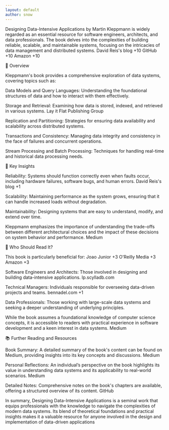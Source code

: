 ```yaml
---
layout: default
author: snow
---
```


Designing Data-Intensive Applications by Martin Kleppmann is widely regarded as an essential resource for software engineers, architects, and data professionals. The book delves into the complexities of building reliable, scalable, and maintainable systems, focusing on the intricacies of data management and distributed systems.
David Reis's blog
+10
GitHub
+10
Amazon
+10

📘 Overview

Kleppmann's book provides a comprehensive exploration of data systems, covering topics such as:

Data Models and Query Languages: Understanding the foundational structures of data and how to interact with them effectively.

Storage and Retrieval: Examining how data is stored, indexed, and retrieved in various systems.
Lay it Flat Publishing Group

Replication and Partitioning: Strategies for ensuring data availability and scalability across distributed systems.

Transactions and Consistency: Managing data integrity and consistency in the face of failures and concurrent operations.

Stream Processing and Batch Processing: Techniques for handling real-time and historical data processing needs.

🧠 Key Insights

Reliability: Systems should function correctly even when faults occur, including hardware failures, software bugs, and human errors.
David Reis's blog
+1

Scalability: Maintaining performance as the system grows, ensuring that it can handle increased loads without degradation.

Maintainability: Designing systems that are easy to understand, modify, and extend over time.

Kleppmann emphasizes the importance of understanding the trade-offs between different architectural choices and the impact of these decisions on system behavior and performance.
Medium

🧭 Who Should Read It?

This book is particularly beneficial for:
Joao Junior
+3
O'Reilly Media
+3
Amazon
+3

Software Engineers and Architects: Those involved in designing and building data-intensive applications.
lp.scylladb.com

Technical Managers: Individuals responsible for overseeing data-driven projects and teams.
bennadel.com
+1

Data Professionals: Those working with large-scale data systems and seeking a deeper understanding of underlying principles.

While the book assumes a foundational knowledge of computer science concepts, it is accessible to readers with practical experience in software development and a keen interest in data systems.
Medium

📚 Further Reading and Resources

Book Summary: A detailed summary of the book's content can be found on Medium, providing insights into its key concepts and discussions. 
Medium

Personal Reflections: An individual’s perspective on the book highlights its value in understanding data systems and its applicability to real-world scenarios. 
Medium

Detailed Notes: Comprehensive notes on the book's chapters are available, offering a structured overview of its content. 
GitHub

In summary, Designing Data-Intensive Applications is a seminal work that equips professionals with the knowledge to navigate the complexities of modern data systems. Its blend of theoretical foundations and practical insights makes it a valuable resource for anyone involved in the design and implementation of data-driven applications